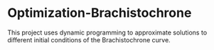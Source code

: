 # Optimization-Brachistochrone

This project uses dynamic programming to approximate solutions to different initial conditions of the Brachistochrone curve. 
